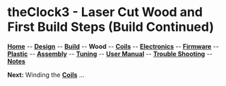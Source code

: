 # theClock3 - Laser Cut Wood and First Build Steps (Build Continued)

**[Home](readme.md)** --
**[Design](design.md)** --
**[Build](build.md)** --
**Wood** --
**[Coils](coils.md)** --
**[Electronics](electronics.md)** --
**[Firmware](firmware.md)** --
**[Plastic](plastic.md)** --
**[Assembly](assembly.md)** --
**[Tuning](tuning.md)** --
**[User Manual](user_manual.md)** --
**[Trouble Shooting](trouble.md)** --
**[Notes](notes.md)**

**Next:** Winding the [**Coils**](coils.md) ...
